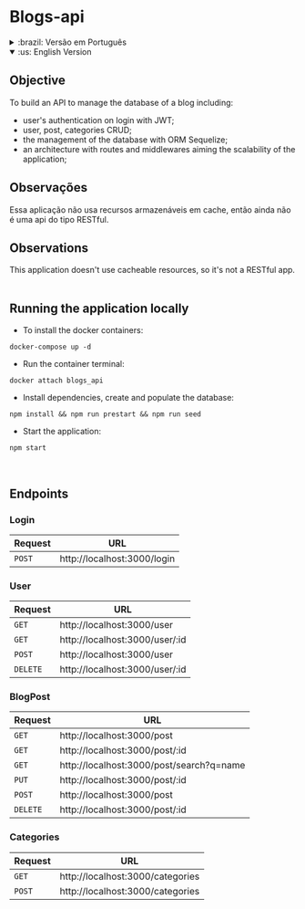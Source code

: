 # Blogs-api

<details> 
<summary>:brazil: Versão em Português</summary>

## Objetivo

Construir uma API para gerenciar o banco de dados de um blog incluindo:

- autenticação de usuário no login com JWT;
- CRUD de usuários, postagens e categorias;
- gerenciamento do banco de dados com o ORM Sequelize;
- arquitetura de rotas e middlewares para a possibilidade de escalamento da aplicação;

## Observações

Essa aplicação não usa recursos armazenáveis em cache, então ainda não é uma api do tipo RESTful. <br />
<br />

## Executando a aplicação localmente

- Para instalar os containers docker:

```
docker-compose up -d
```

- Executar o terminal do container:

```
docker attach blogs_api
```

- Instalar as dependências, criar e popular o banco de dados:

```
npm install && npm run prestart && npm run seed
```

- Inicializar a aplicação:

```
npm start
```

<br />

## Endpoints

### Login

| Requisição | URL                         |
| ---------- | --------------------------- |
| `POST`     | http://localhost:3000/login |

### User

| Requisição | URL                            |
| ---------- | ------------------------------ |
| `GET`      | http://localhost:3000/user     |
| `GET`      | http://localhost:3000/user/:id |
| `POST`     | http://localhost:3000/user     |
| `DELETE`   | http://localhost:3000/user/:id |

### BlogPost

| Requisição | URL                                      |
| ---------- | ---------------------------------------- |
| `GET`      | http://localhost:3000/post               |
| `GET`      | http://localhost:3000/post/:id           |
| `GET`      | http://localhost:3000/post/search?q=name |
| `PUT`      | http://localhost:3000/post/:id           |
| `POST`     | http://localhost:3000/post               |
| `DELETE`   | http://localhost:3000/post/:id           |

### Categories

| Requisição | URL                              |
| ---------- | -------------------------------- |
| `GET`      | http://localhost:3000/categories |
| `POST`     | http://localhost:3000/categories |

<br />


</details>

<details open> 
<summary>:us: English Version</summary>

## Objective

To build an API to manage the database of a blog including:

- user's authentication on login with JWT;
- user, post, categories CRUD;
- the management of the database with ORM Sequelize;
- an architecture with routes and middlewares aiming the scalability of the application;
  <br />

## Observações

Essa aplicação não usa recursos armazenáveis em cache, então ainda não é uma api do tipo RESTful. <br />

## Observations

This application doesn't use cacheable resources, so it's not a RESTful app. <br />
 <br />

## Running the application locally

- To install the docker containers:

```
docker-compose up -d
```

- Run the container terminal:

```
docker attach blogs_api
```

- Install dependencies, create and populate the database:

```
npm install && npm run prestart && npm run seed
```

- Start the application:

```
npm start
```

<br />

## Endpoints

### Login

| Request | URL                         |
| ---------- | --------------------------- |
| `POST`     | http://localhost:3000/login |

### User

| Request | URL                            |
| ---------- | ------------------------------ |
| `GET`      | http://localhost:3000/user     |
| `GET`      | http://localhost:3000/user/:id |
| `POST`     | http://localhost:3000/user     |
| `DELETE`   | http://localhost:3000/user/:id |

### BlogPost

| Request | URL                                      |
| ---------- | ---------------------------------------- |
| `GET`      | http://localhost:3000/post               |
| `GET`      | http://localhost:3000/post/:id           |
| `GET`      | http://localhost:3000/post/search?q=name |
| `PUT`      | http://localhost:3000/post/:id           |
| `POST`     | http://localhost:3000/post               |
| `DELETE`   | http://localhost:3000/post/:id           |

### Categories

| Request | URL                              |
| ---------- | -------------------------------- |
| `GET`      | http://localhost:3000/categories |
| `POST`     | http://localhost:3000/categories |

<br />

</details>
